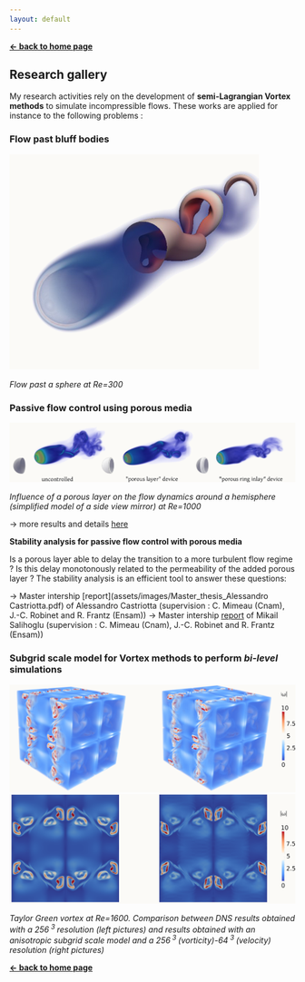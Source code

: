 ```yaml
---
layout: default
---
```


[**← back to home page**](./)

## Research gallery

My research activities rely on the development of **semi-Lagrangian Vortex methods** to simulate incompressible flows.
These works are applied for instance to the following problems :

### Flow past bluff bodies 
![Sphere300](/assets/images/sphere_Re300.png)

_Flow past a sphere at Re=300_

### Passive flow control using porous media
![PassiveControl](/assets/images/passive_control_Re1000.png)  

_Influence of a porous layer on the flow dynamics around a hemisphere (simplified model of a side view mirror) at Re=1000_

→ more results and details [here](https://hal.archives-ouvertes.fr/hal-01483400/document)

**Stability analysis for passive flow control with porous media**

Is a porous layer able to delay the transition to a more turbulent flow regime ? Is this delay monotonously related to the permeability of the added porous layer ?
The stability analysis is an efficient tool to answer these questions:

→ Master intership [report](assets/images/Master_thesis_Alessandro Castriotta.pdf) of Alessandro Castriotta (supervision : C. Mimeau (Cnam), J.-C. Robinet and R. Frantz (Ensam))
→ Master intership [report](assets/images/Master_thesis_Mikail_Salihoglu.pdf) of Mikail Salihoglu (supervision : C. Mimeau (Cnam), J.-C. Robinet and R. Frantz (Ensam))

### Subgrid scale model for Vortex methods to perform _bi-level_ simulations
![TG3D](/assets/images/3D_T=8.png)
![TGslice](/assets/images/slice_T=8.png)  

_Taylor Green vortex at Re=1600. Comparison between DNS results obtained
with a 256<sup> 3 </sup> resolution (left pictures) and results obtained with an anisotropic subgrid scale model and a 256<sup> 3 </sup> (vorticity)-64<sup> 3 </sup> (velocity) resolution (right pictures)_

[**← back to home page**](./)
